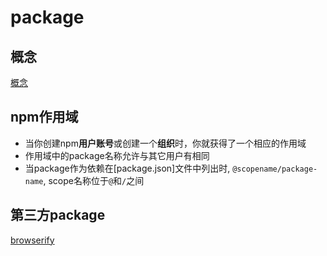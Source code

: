 # package

## 概念

[概念](npm-package-concepts.md)

## npm作用域

- 当你创建npm**用户账号**或创建一个**组织**时，你就获得了一个相应的作用域
- 作用域中的package名称允许与其它用户有相同
- 当package作为依赖在[package.json]文件中列出时, `@scopename/package-name`, scope名称位于`@`和`/`之间


## 第三方package

[browserify](npm-browserify.md)
